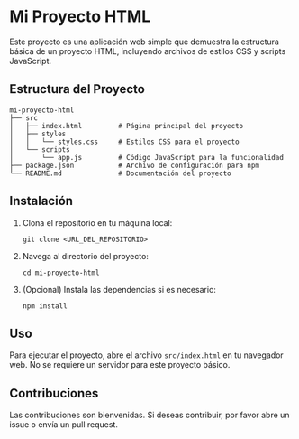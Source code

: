 # Mi Proyecto HTML

Este proyecto es una aplicación web simple que demuestra la estructura básica de un proyecto HTML, incluyendo archivos de estilos CSS y scripts JavaScript.

## Estructura del Proyecto

```
mi-proyecto-html
├── src
│   ├── index.html         # Página principal del proyecto
│   ├── styles
│   │   └── styles.css     # Estilos CSS para el proyecto
│   └── scripts
│       └── app.js         # Código JavaScript para la funcionalidad
├── package.json           # Archivo de configuración para npm
└── README.md              # Documentación del proyecto
```

## Instalación

1. Clona el repositorio en tu máquina local:
   ```
   git clone <URL_DEL_REPOSITORIO>
   ```

2. Navega al directorio del proyecto:
   ```
   cd mi-proyecto-html
   ```

3. (Opcional) Instala las dependencias si es necesario:
   ```
   npm install
   ```

## Uso

Para ejecutar el proyecto, abre el archivo `src/index.html` en tu navegador web. No se requiere un servidor para este proyecto básico.

## Contribuciones

Las contribuciones son bienvenidas. Si deseas contribuir, por favor abre un issue o envía un pull request.